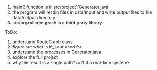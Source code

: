1. main() function is in src/project1/Generator.java
2. the program will readin files in data/input and write output files to file data/output directory
3. src/org.rollerjm.graph is a third-party library


ToDo:
1. understand RouteGraph class
2. figure out what is lft_i.out used for
3. understand the processes in Generator.java
4. explore the full project
5. why the result is a single path? isn't it a real-time system?